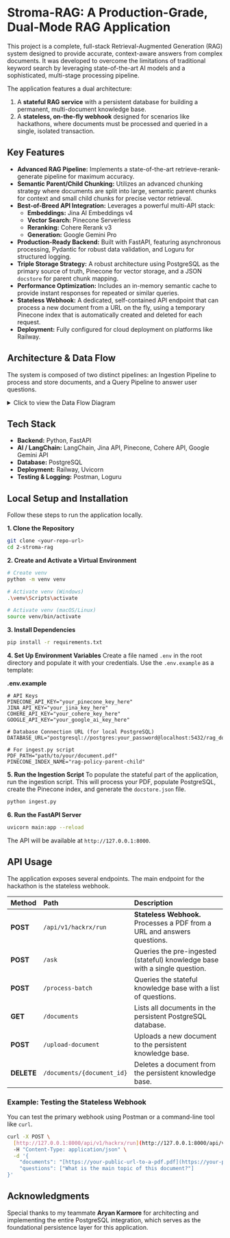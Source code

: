# Stroma-RAG: A Production-Grade, Dual-Mode RAG Application

This project is a complete, full-stack Retrieval-Augmented Generation (RAG) system designed to provide accurate, context-aware answers from complex documents. It was developed to overcome the limitations of traditional keyword search by leveraging state-of-the-art AI models and a sophisticated, multi-stage processing pipeline.

The application features a dual architecture:
1.  A **stateful RAG service** with a persistent database for building a permanent, multi-document knowledge base.
2.  A **stateless, on-the-fly webhook** designed for scenarios like hackathons, where documents must be processed and queried in a single, isolated transaction.

## Key Features

* **Advanced RAG Pipeline:** Implements a state-of-the-art retrieve-rerank-generate pipeline for maximum accuracy.
* **Semantic Parent/Child Chunking:** Utilizes an advanced chunking strategy where documents are split into large, semantic parent chunks for context and small child chunks for precise vector retrieval.
* **Best-of-Breed API Integration:** Leverages a powerful multi-API stack:
    * **Embeddings:** Jina AI Embeddings v4
    * **Vector Search:** Pinecone Serverless
    * **Reranking:** Cohere Rerank v3
    * **Generation:** Google Gemini Pro
* **Production-Ready Backend:** Built with FastAPI, featuring asynchronous processing, Pydantic for robust data validation, and Loguru for structured logging.
* **Triple Storage Strategy:** A robust architecture using PostgreSQL as the primary source of truth, Pinecone for vector storage, and a JSON `docstore` for parent chunk mapping.
* **Performance Optimization:** Includes an in-memory semantic cache to provide instant responses for repeated or similar queries.
* **Stateless Webhook:** A dedicated, self-contained API endpoint that can process a new document from a URL on the fly, using a temporary Pinecone index that is automatically created and deleted for each request.
* **Deployment:** Fully configured for cloud deployment on platforms like Railway.

## Architecture & Data Flow

The system is composed of two distinct pipelines: an Ingestion Pipeline to process and store documents, and a Query Pipeline to answer user questions.

<details>
<summary>Click to view the Data Flow Diagram</summary>

```mermaid
graph TD
    subgraph Ingestion Pipeline
        A[Upload Document] --> B(Chunking);
        B --> C(Embed Child Chunks);
        B --> D(Store Parent Chunks);
        B --> E(Store Document Metadata);
        C --> F[(Vector DB - Pinecone)];
        D --> H{{docstore.json}};
        E --> G[(Relational DB - PostgreSQL)];
    end

    subgraph Query Pipeline
        Q1[User Query] --> Q2(Embed Query);
        Q2 --> Q3(Vector Search for Child Chunks);
        Q3 --> Q4(Retrieve Parent Chunks);
        Q4 --> Q5(Rerank Parent Chunks);
        Q5 --> Q6(Build Prompt);
        Q6 --> Q7[LLM Response];
    end
```
</details>

## Tech Stack

* **Backend:** Python, FastAPI
* **AI / LangChain:** LangChain, Jina API, Pinecone, Cohere API, Google Gemini API
* **Database:** PostgreSQL
* **Deployment:** Railway, Uvicorn
* **Testing & Logging:** Postman, Loguru

## Local Setup and Installation

Follow these steps to run the application locally.

**1. Clone the Repository**
```bash
git clone <your-repo-url>
cd 2-stroma-rag
```

**2. Create and Activate a Virtual Environment**
```bash
# Create venv
python -m venv venv

# Activate venv (Windows)
.\venv\Scripts\activate

# Activate venv (macOS/Linux)
source venv/bin/activate
```

**3. Install Dependencies**
```bash
pip install -r requirements.txt
```

**4. Set Up Environment Variables**
Create a file named `.env` in the root directory and populate it with your credentials. Use the `.env.example` as a template:

**.env.example**
```
# API Keys
PINECONE_API_KEY="your_pinecone_key_here"
JINA_API_KEY="your_jina_key_here"
COHERE_API_KEY="your_cohere_key_here"
GOOGLE_API_KEY="your_google_ai_key_here"

# Database Connection URL (for local PostgreSQL)
DATABASE_URL="postgresql://postgres:your_password@localhost:5432/rag_documents"

# For ingest.py script
PDF_PATH="path/to/your/document.pdf"
PINECONE_INDEX_NAME="rag-policy-parent-child"
```

**5. Run the Ingestion Script**
To populate the stateful part of the application, run the ingestion script. This will process your PDF, populate PostgreSQL, create the Pinecone index, and generate the `docstore.json` file.
```bash
python ingest.py
```

**6. Run the FastAPI Server**
```bash
uvicorn main:app --reload
```
The API will be available at `http://127.0.0.1:8000`.

## API Usage

The application exposes several endpoints. The main endpoint for the hackathon is the stateless webhook.

| Method | Path                           | Description                                                                 |
| :----- | :----------------------------- | :-------------------------------------------------------------------------- |
| **POST** | `/api/v1/hackrx/run`           | **Stateless Webhook.** Processes a PDF from a URL and answers questions.  |
| **POST** | `/ask`                         | Queries the pre-ingested (stateful) knowledge base with a single question.  |
| **POST** | `/process-batch`               | Queries the stateful knowledge base with a list of questions.               |
| **GET** | `/documents`                   | Lists all documents in the persistent PostgreSQL database.                |
| **POST** | `/upload-document`             | Uploads a new document to the persistent knowledge base.                  |
| **DELETE** | `/documents/{document_id}`     | Deletes a document from the persistent knowledge base.                      |

### Example: Testing the Stateless Webhook

You can test the primary webhook using Postman or a command-line tool like `curl`.

```bash
curl -X POST \
  [http://127.0.0.1:8000/api/v1/hackrx/run](http://127.0.0.1:8000/api/v1/hackrx/run) \
  -H "Content-Type: application/json" \
  -d '{
    "documents": "[https://your-public-url-to-a-pdf.pdf](https://your-public-url-to-a-pdf.pdf)",
    "questions": ["What is the main topic of this document?"]
}'
```

## Acknowledgments

Special thanks to my teammate **Aryan Karmore** for architecting and implementing the entire PostgreSQL integration, which serves as the foundational persistence layer for this application.
